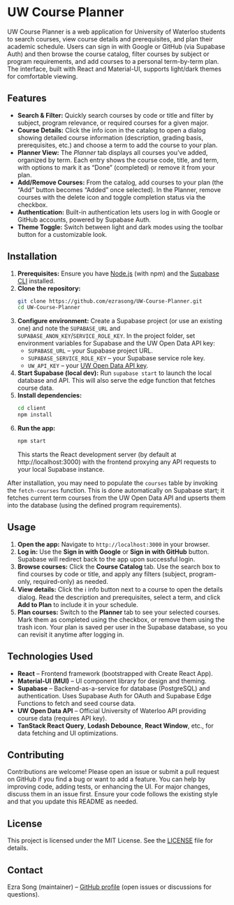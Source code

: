 # UW Course Planner

UW Course Planner is a web application for University of Waterloo students to search courses, view course details and prerequisites, and plan their academic schedule. Users can sign in with Google or GitHub (via Supabase Auth) and then browse the course catalog, filter courses by subject or program requirements, and add courses to a personal term-by-term plan. The interface, built with React and Material-UI, supports light/dark themes for comfortable viewing.

## Features

- **Search & Filter:** Quickly search courses by code or title and filter by subject, program relevance, or required courses for a given major.  
- **Course Details:** Click the info icon in the catalog to open a dialog showing detailed course information (description, grading basis, prerequisites, etc.) and choose a term to add the course to your plan.  
- **Planner View:** The *Planner* tab displays all courses you’ve added, organized by term. Each entry shows the course code, title, and term, with options to mark it as “Done” (completed) or remove it from your plan.  
- **Add/Remove Courses:** From the catalog, add courses to your plan (the “Add” button becomes “Added” once selected). In the Planner, remove courses with the delete icon and toggle completion status via the checkbox.  
- **Authentication:** Built-in authentication lets users log in with Google or GitHub accounts, powered by Supabase Auth.  
- **Theme Toggle:** Switch between light and dark modes using the toolbar button for a customizable look.

## Installation

1. **Prerequisites:** Ensure you have [Node.js](https://nodejs.org/) (with npm) and the [Supabase CLI](https://supabase.com/docs/guides/cli) installed.  
2. **Clone the repository:**  
   ```bash
   git clone https://github.com/ezrasong/UW-Course-Planner.git
   cd UW-Course-Planner
   ```  
3. **Configure environment:** Create a Supabase project (or use an existing one) and note the `SUPABASE_URL` and `SUPABASE_ANON_KEY`/`SERVICE_ROLE_KEY`. In the project folder, set environment variables for Supabase and the UW Open Data API key:  
   - `SUPABASE_URL` – your Supabase project URL.  
   - `SUPABASE_SERVICE_ROLE_KEY` – your Supabase service role key.  
   - `UW_API_KEY` – your [UW Open Data API key](https://openapi.data.uwaterloo.ca/).  
4. **Start Supabase (local dev):** Run `supabase start` to launch the local database and API. This will also serve the edge function that fetches course data.  
5. **Install dependencies:**  
   ```bash
   cd client
   npm install
   ```  
6. **Run the app:**  
   ```bash
   npm start
   ```  
   This starts the React development server (by default at http://localhost:3000) with the frontend proxying any API requests to your local Supabase instance.

After installation, you may need to populate the `courses` table by invoking the `fetch-courses` function. This is done automatically on Supabase start; it fetches current term courses from the UW Open Data API and upserts them into the database (using the defined program requirements).

## Usage

1. **Open the app:** Navigate to `http://localhost:3000` in your browser.  
2. **Log in:** Use the **Sign in with Google** or **Sign in with GitHub** button. Supabase will redirect back to the app upon successful login.  
3. **Browse courses:** Click the **Course Catalog** tab. Use the search box to find courses by code or title, and apply any filters (subject, program-only, required-only) as needed.  
4. **View details:** Click the ℹ️ info button next to a course to open the details dialog. Read the description and prerequisites, select a term, and click **Add to Plan** to include it in your schedule.  
5. **Plan courses:** Switch to the **Planner** tab to see your selected courses. Mark them as completed using the checkbox, or remove them using the trash icon. Your plan is saved per user in the Supabase database, so you can revisit it anytime after logging in.

## Technologies Used

- **React** – Frontend framework (bootstrapped with Create React App).  
- **Material-UI (MUI)** – UI component library for design and theming.  
- **Supabase** – Backend-as-a-service for database (PostgreSQL) and authentication. Uses Supabase Auth for OAuth and Supabase Edge Functions to fetch and seed course data.  
- **UW Open Data API** – Official University of Waterloo API providing course data (requires API key).  
- **TanStack React Query**, **Lodash Debounce**, **React Window**, etc., for data fetching and UI optimizations.

## Contributing

Contributions are welcome! Please open an issue or submit a pull request on GitHub if you find a bug or want to add a feature. You can help by improving code, adding tests, or enhancing the UI. For major changes, discuss them in an issue first. Ensure your code follows the existing style and that you update this README as needed.

## License

This project is licensed under the MIT License. See the [LICENSE](LICENSE) file for details.

## Contact

Ezra Song (maintainer) – [GitHub profile](https://github.com/ezrasong) (open issues or discussions for questions).
